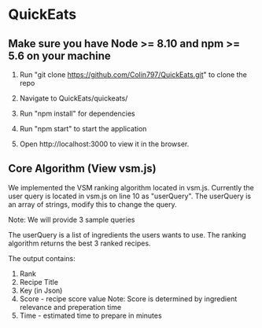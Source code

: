 # QuickEats

## Make sure you have Node >= 8.10 and npm >= 5.6 on your machine ##

1. Run "git clone https://github.com/Colin797/QuickEats.git" to clone the repo

2. Navigate to QuickEats/quickeats/

3. Run "npm install" for dependencies

4. Run "npm start" to start the application

5. Open http://localhost:3000 to view it in the browser.

## Core Algorithm (View vsm.js) ##

We implemented the VSM ranking algorithm located in vsm.js.
Currently the user query is located in vsm.js on line 10 as "userQuery".
The userQuery is an array of strings, modify this to change the query.

Note: We will provide 3 sample queries

The userQuery is a list of ingredients the users wants to use.
The ranking algorithm returns the best 3 ranked recipes.

The output contains:
  1. Rank
  2. Recipe Title
  3. Key (in Json)
  4. Score - recipe score value
    Note: Score is determined by ingredient relevance and preperation time
  5. Time - estimated time to prepare in minutes
